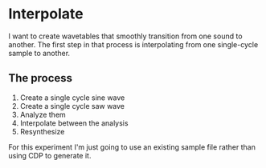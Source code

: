 # Interpolate

I want to create wavetables that smoothly transition from one sound to another.
The first step in that process is interpolating from one single-cycle sample to
another.

## The process

1. Create a single cycle sine wave
2. Create a single cycle saw wave
3. Analyze them
4. Interpolate between the analysis
5. Resynthesize

For this experiment I'm just going to use an existing sample file rather than
using CDP to generate it.
